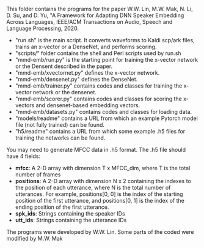 This folder contains the programs for the paper 
W.W. Lin, M.W. Mak, N. Li, D. Su, and D. Yu, "A Framework for Adapting DNN Speaker
Embedding Across Languages, IEEE/ACM Transactions on Audio, Speech and Language Processing, 2020.

* "run.sh" is the main script. It converts waveforms to Kaldi scp/ark files, trains an x-vector or a DenseNet, and performs scoring.
* "scripts/" folder contains the shell and Perl scripts used by run.sh
* "mmd-emb/run.py" is the starting point for training the x-vector network or the Densent described in the paper. 
* "mmd-emb/xvectornet.py" defines the x-vector network.
* "mmd-emb/densenet.py" defines the DenseNet.
* "mmd-emb/trainer.py" contains codes and classes for training the x-vector network or the densenet.
* "mmd-emb/scorer.py" contains codes and classes for scoring the x-vectors and densenet-based embedding vectors.
* "mmd-emb/datasets.py" contains codes and classes for loading data.
* "models/readme" contains a URL from which an example Pytorch model file (not fully trained) can be found.
* "h5/readme" contains a URL from which some example .h5 files for training the networks can be found.

You may need to generate MFCC data in .h5 format. The .h5 file should have 4 fields:

* **mfcc**: A 2-D array with dimension T x MFCC_dim, where T is the total number of frames
* **positions**: A 2-D array with dimension N x 2 containing the indexes to the position of each utterance, where N is the total number of utterances. For example, positions[0, 0] is the index of the starting position of the first utterance, and positions[0, 1] is the index of the ending position of the first utterance. 
* **spk_ids**: Strings containing the speaker IDs
* **utt_ids**: Strings containing the utterance IDs
   
The programs were developed by W.W. Lin. Some parts of the coded were modified by M.W. Mak
